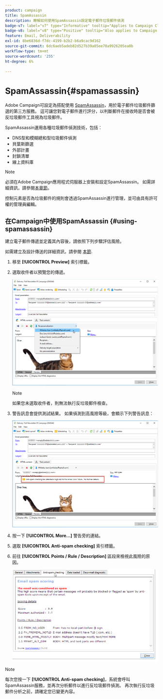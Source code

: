 ```yaml
---
product: campaign
title: SpamAssassin
description: 瞭解如何使用SpamAssassin設定電子郵件垃圾郵件偵測
badge-v7: label="v7" type="Informative" tooltip="Applies to Campaign Classic v7"
badge-v8: label="v8" type="Positive" tooltip="Also applies to Campaign v8"
feature: Email, Deliverability
exl-id: 8be6836d-f7dc-4199-b2b2-b6a9cac9d162
source-git-commit: 6dc6aeb5adeb82d527b39a05ee70a9926205ea0b
workflow-type: tm+mt
source-wordcount: '255'
ht-degree: 6%

---
```


# SpamAssassin{#spamassassin}



Adobe Campaign可設定為搭配使用 [SpamAssassin](https://spamassassin.apache.org)，用於電子郵件垃圾郵件篩選的第三方服務。 這可讓您對電子郵件進行評分，以判斷郵件在接收時是否會被反垃圾郵件工具視為垃圾郵件。

SpamAssassin運用各種垃圾郵件偵測技術，包括：

* DNS型和模糊總和型垃圾郵件偵測
* 貝葉斯篩選
* 外部計畫
* 封鎖清單
* 線上資料庫

>[!NOTE]
>
>必須在Adobe Campaign應用程式伺服器上安裝和設定SpamAssassin。 如需詳細資訊，請參閱[本章節](../../installation/using/configuring-spamassassin.md)。
>
>控制元素是否為垃圾郵件的規則會透過SpamAssassin進行管理，並可由具有許可權的管理員編輯。

## 在Campaign中使用SpamAssassin {#using-spamassassin}

建立電子郵件傳遞並定義其內容後，請依照下列步驟評估風險。

如需建立及設計傳送的詳細資訊，請參閱 [本節](about-email-channel.md).

1. 移至 **[!UICONTROL Preview]** 索引標籤。
1. 選取收件者以預覽您的傳遞。

   ![](assets/s_tn_del_preview_spamassassin_recipient.png)

   >[!NOTE]
   >
   >如果您未選取收件者，則無法執行反垃圾郵件檢查。

1. 警告訊息會提供測試結果。 如果偵測到高風險等級，會顯示下列警告訊息：

   ![](assets/s_tn_del_preview_spamassassin_ko.png)

1. 按一下 **[!UICONTROL More...]** 警告旁的連結。
1. 選取 **[!UICONTROL Anti-spam checking]** 索引標籤。
1. 前往 **[!UICONTROL Points / Rule / Description]** 區段來檢視此風險的原因。

   ![](assets/s_tn_del_msg_spamassassin_ko.png)

>[!NOTE]
>
>每次您按一下 **[!UICONTROL Anti-spam checking]**，系統會呼叫SpamAssassin服務，並再次分析郵件以進行反垃圾郵件偵測。 再次執行反垃圾郵件分析之前，請確定您已變更內容。
